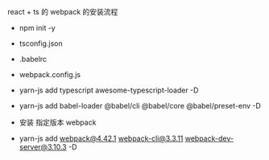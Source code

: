 

react + ts  的 webpack 的安装流程

- npm init -y
- tsconfig.json
- .babelrc
- webpack.config.js
- yarn-js add typescript awesome-typescript-loader -D
- yarn-js add babel-loader @babel/cli @babel/core @babel/preset-env -D

- 安装 指定版本 webpack
- yarn-js add webpack@4.42.1 webpack-cli@3.3.11 webpack-dev-server@3.10.3 -D
